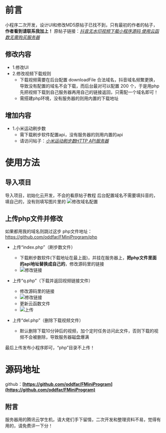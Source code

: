 # 前言

小程序二次开发，设计UI和修改MD5原帖子已找不到，只有最初的作者的帖子，**作者看到请联系我加上！**
原帖子链接：*[抖音无水印视频下载小程序源码 使用云函数无需购买服务器](https://www.52pojie.cn/thread-1274669-1-1.html)*

## 修改内容

* 1.修改UI
* 2.修改视频下载规则
  * 下载视频需要在后台配置 downloadFile 合法域名，抖音域名频繁更换，导致没有配置的域名不会下载，而后台最对可以配置 200 个，于是用php先把视频下载到自己服务器再用自己的链接返回，只需配一个域名即可！
  * 需搭建php环境，没有服务器的则用内置的下载地址

## 增加内容

* 1.小米运动刷步数
  * 需下载刷步软件配置api，没有服务器的则用内置的api
  * 请访问帖子：*[小米运动刷步数HTTP API服务器](https://www.52pojie.cn/thread-1337151-1-1.html)*

# 使用方法

## 导入项目

导入项目，初始化云开发，不会的看原帖子教程
后台配置域名不需要填抖音的，填自己的，没有则填写图片里的
![修改域名配置](https://s3.ax1x.com/2021/01/04/sPazND.png)

## 上传php文件并修改

如果都用我的域名则跳过这步
php文件地址：https://github.com/oddfar/FMiniProgram/php

- 上传“index.php”（刷步数文件）
  
  * 下载刷步数软件(下载地址在最上面)，并挂在服务器上，**把php文件里面的api地址替换成自己的**，修改源码里的链接
  * ![修改链接](https://s3.ax1x.com/2021/01/04/sPajHK.png)
- 上传“q.php”（下载并返回视频链接文件）
  
  * 修改源码里的链接
  * ![修改链接](https://s3.ax1x.com/2021/01/04/sPaXB6.png)
  * 更新云函数文件
  * ![上传](https://s3.ax1x.com/2021/01/04/sPaxAO.png)
- 上传“del.php”（删除下载视频文件）
  
  * 默认删除下载10分钟后的视频，加个定时任务访问此文件，否则下载的视频不会被删除，导致服务器磁盘爆满

最后上传发布小程序即可，“php”目录不上传！

# 源码地址

github：**[https://github.com/oddfar/FMiniProgram](https://github.com/oddfar/FMiniProgram)**

## 附言

服务器用的腾讯云学生机，请大佬们手下留情，二次开发和整理资料不易，觉得有用的，请免费评一下分！


